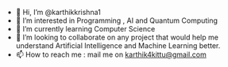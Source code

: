 - 👋 Hi, I’m @karthikkrishna1
- 👀 I’m interested in Programming , AI and Quantum Computing
- 🌱 I’m currently learning Computer Science
- 💞️ I’m looking to collaborate on any project that would help me understand Artificial Intelligence and Machine Learning better.
- 📫 How to reach me : mail me on karthik4kittu@gmail.com

<!---
karthikkrishna1/karthikkrishna1 is a ✨ special ✨ repository because its `README.md` (this file) appears on your GitHub profile.
You can click the Preview link to take a look at your changes.
--->
